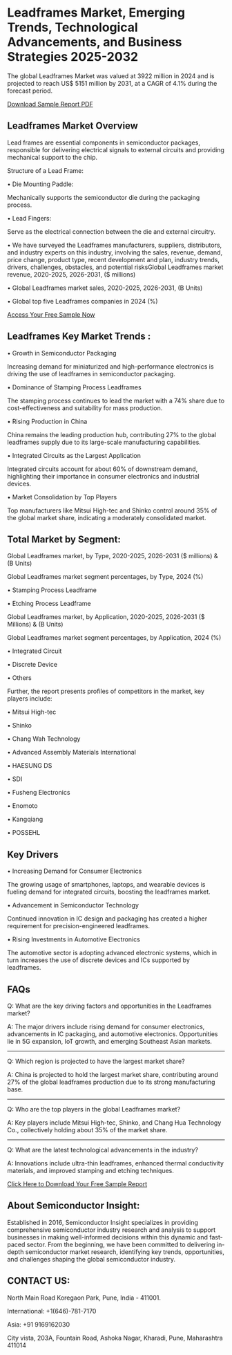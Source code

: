 <h1>Leadframes Market, Emerging Trends, Technological Advancements, and Business Strategies 2025-2032</h1>

The global Leadframes Market was valued at 3922 million in 2024 and is projected to reach US$ 5151 million by 2031, at a CAGR of 4.1% during the forecast period.

[Download Sample Report PDF](https://semiconductorinsight.com/download-sample-report/?product_id=90950)

<h2>Leadframes Market Overview</h2>

Lead frames are essential components in semiconductor packages, responsible for delivering electrical signals to external circuits and providing mechanical support to the chip.

Structure of a Lead Frame:

•	Die Mounting Paddle:

Mechanically supports the semiconductor die during the packaging process.

•	Lead Fingers:

Serve as the electrical connection between the die and external circuitry.

•	We have surveyed the Leadframes manufacturers, suppliers, distributors, and industry experts on this industry, involving the sales, revenue, demand, price change, product type, recent development and plan, industry trends, drivers, challenges, obstacles, and potential risksGlobal Leadframes market revenue, 2020-2025, 2026-2031, ($ millions)

•	Global Leadframes market sales, 2020-2025, 2026-2031, (B Units)

•	Global top five Leadframes companies in 2024 (%)

[Access Your Free Sample Now](https://semiconductorinsight.com/report/leadframes-market/)

<h2>Leadframes Key Market Trends  :</h2>

•	Growth in Semiconductor Packaging

Increasing demand for miniaturized and high-performance electronics is driving the use of leadframes in semiconductor packaging.

•	Dominance of Stamping Process Leadframes

The stamping process continues to lead the market with a 74% share due to cost-effectiveness and suitability for mass production.

•	Rising Production in China

China remains the leading production hub, contributing 27% to the global leadframes supply due to its large-scale manufacturing capabilities.

•	Integrated Circuits as the Largest Application

Integrated circuits account for about 60% of downstream demand, highlighting their importance in consumer electronics and industrial devices.

•	Market Consolidation by Top Players

Top manufacturers like Mitsui High-tec and Shinko control around 35% of the global market share, indicating a moderately consolidated market.

<h2>Total Market by Segment:</h2>

Global Leadframes market, by Type, 2020-2025, 2026-2031 ($ millions) & (B Units)

Global Leadframes market segment percentages, by Type, 2024 (%)

•	Stamping Process Leadframe

•	Etching Process Leadframe

Global Leadframes market, by Application, 2020-2025, 2026-2031 ($ Millions) & (B Units)

Global Leadframes market segment percentages, by Application, 2024 (%)

•	Integrated Circuit

•	Discrete Device

•	Others

Further, the report presents profiles of competitors in the market, key players include:

•	Mitsui High-tec

•	Shinko

•	Chang Wah Technology

•	Advanced Assembly Materials International

•	HAESUNG DS

•	SDI

•	Fusheng Electronics

•	Enomoto

•	Kangqiang

•	POSSEHL

<h2>Key Drivers</h2>

•	Increasing Demand for Consumer Electronics

The growing usage of smartphones, laptops, and wearable devices is fueling demand for integrated circuits, boosting the leadframes market.

•	Advancement in Semiconductor Technology

Continued innovation in IC design and packaging has created a higher requirement for precision-engineered leadframes.

•	Rising Investments in Automotive Electronics

The automotive sector is adopting advanced electronic systems, which in turn increases the use of discrete devices and ICs supported by leadframes.

<h2>FAQs</h2>

Q: What are the key driving factors and opportunities in the Leadframes market?

A: The major drivers include rising demand for consumer electronics, advancements in IC packaging, and automotive electronics. Opportunities lie in 5G expansion, IoT growth, and emerging Southeast Asian markets.

________________________________________

Q: Which region is projected to have the largest market share?

A: China is projected to hold the largest market share, contributing around 27% of the global leadframes production due to its strong manufacturing base.

________________________________________

Q: Who are the top players in the global Leadframes market?

A: Key players include Mitsui High-tec, Shinko, and Chang Hua Technology Co., collectively holding about 35% of the market share.

________________________________________

Q: What are the latest technological advancements in the industry?

A: Innovations include ultra-thin leadframes, enhanced thermal conductivity materials, and improved stamping and etching techniques.

[Click Here to Download Your Free Sample Report 
](https://semiconductorinsight.com/download-sample-report/?product_id=90950)

<h2>About Semiconductor Insight:</h2>

Established in 2016, Semiconductor Insight specializes in providing comprehensive semiconductor industry research and analysis to support businesses in making well-informed decisions within this dynamic and fast-paced sector. From the beginning, we have been committed to delivering in-depth semiconductor market research, identifying key trends, opportunities, and challenges shaping the global semiconductor industry.

<h2>CONTACT US:</h2>

North Main Road Koregaon Park, Pune, India - 411001.

International: +1(646)-781-7170

Asia: +91 9169162030

City vista, 203A, Fountain Road, Ashoka Nagar, Kharadi, Pune, Maharashtra 411014





